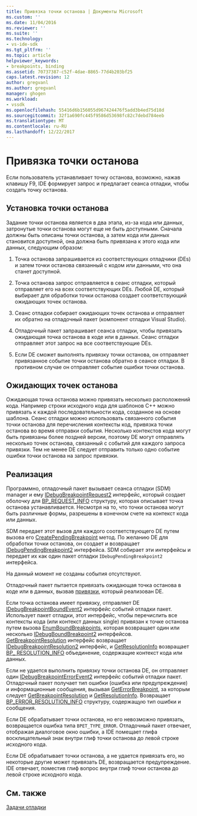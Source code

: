 ```yaml
---
title: Привязка точки останова | Документы Microsoft
ms.custom: ''
ms.date: 11/04/2016
ms.reviewer: ''
ms.suite: ''
ms.technology:
- vs-ide-sdk
ms.tgt_pltfrm: ''
ms.topic: article
helpviewer_keywords:
- breakpoints, binding
ms.assetid: 70737387-c52f-4dae-8865-77d4b203bf25
caps.latest.revision: 12
author: gregvanl
ms.author: gregvanl
manager: ghogen
ms.workload:
- vssdk
ms.openlocfilehash: 55416d6b156055d967424476f5add3b4ed75d18d
ms.sourcegitcommit: 32f1a690fc445f9586d53698fc82c7debd784eeb
ms.translationtype: MT
ms.contentlocale: ru-RU
ms.lasthandoff: 12/22/2017
---
```

# <a name="binding-breakpoints"></a>Привязка точки останова
Если пользователь устанавливает точку останова, возможно, нажав клавишу F9, IDE формирует запрос и предлагает сеанса отладки, чтобы создать точку останова.  
  
## <a name="setting-a-breakpoint"></a>Установка точки останова  
 Задание точки останова является в два этапа, из-за кода или данных, затронутые точки останова могут еще не быть доступными. Сначала должны быть описаны точки останова, а затем кода или данных становится доступной, она должна быть привязана к этого кода или данных, следующим образом:  
  
1.  Точка останова запрашивается из соответствующих отладчики (DEs) и затем точки останова связанный с кодом или данными, что она станет доступной.  
  
2.  Точка останова запрос отправляется в сеанс отладки, который отправляет его на всех соответствующих DEs. Любой DE, который выбирает для обработки точки останова создает соответствующий ожидающих точек останова.  
  
3.  Сеанс отладки собирает ожидающих точек останова и отправляет их обратно на отладочный пакет (компонент отладки Visual Studio).  
  
4.  Отладочный пакет запрашивает сеанса отладки, чтобы привязать ожидающая точка останова в коде или в данных. Сеанс отладки отправляет этот запрос на все соответствующие DEs.  
  
5.  Если DE сможет выполнять привязку точки останова, он отправляет привязанное событие точки останова обратно в сеансе отладки. В противном случае он отправляет событие ошибки точки останова.  
  
## <a name="pending-breakpoints"></a>Ожидающих точек останова  
 Ожидающая точка останова можно привязать несколько расположений кода. Например строки исходного кода для шаблонов C++ можно привязать к каждой последовательности кода, созданное на основе шаблона. Сеанс отладки можно использовать связанного события точки останова для перечисления контексты код, привязка точки останова во время отправки события. Несколько контекстов кода могут быть привязаны более поздней версии, поэтому DE могут отправлять несколько точек останова, связанный с событий для каждого запроса привязки. Тем не менее DE следует отправить только одно событие ошибки точки останова на запрос привязки.  
  
## <a name="implementation"></a>Реализация  
 Программно, отладочный пакет вызывает сеанса отладки (SDM) manager и ему [IDebugBreakpointRequest2](../../extensibility/debugger/reference/idebugbreakpointrequest2.md) интерфейс, который создает оболочку для [BP_REQUEST_INFO](../../extensibility/debugger/reference/bp-request-info.md) структуру, которая описывает точка останова устанавливается. Несмотря на то, что точки останова могут быть различные формы, разрешены в конечном счете на контекст кода или данных.  
  
 SDM передает этот вызов для каждого соответствующего DE путем вызова его [CreatePendingBreakpoint](../../extensibility/debugger/reference/idebugengine2-creatependingbreakpoint.md) метод. По желанию DE для обработки точки останова, он создает и возвращает [IDebugPendingBreakpoint2](../../extensibility/debugger/reference/idebugpendingbreakpoint2.md) интерфейса. SDM собирает эти интерфейсы и передает их как один пакет отладки `IDebugPendingBreakpoint2` интерфейса.  
  
 На данный момент не созданы события отсутствуют.  
  
 Отладочный пакет пытается привязать ожидающая точка останова в коде или в данных, вызвав [привязки](../../extensibility/debugger/reference/idebugpendingbreakpoint2-bind.md), который реализован DE.  
  
 Если точка останова имеет привязку, отправляет DE [IDebugBreakpointBoundEvent2](../../extensibility/debugger/reference/idebugbreakpointboundevent2.md) интерфейс событий отладки пакет. Использует пакет отладки, этот интерфейс, чтобы перечислить все контексты кода (или контекст данных single) привязан к точке останова путем вызова [EnumBoundBreakpoints](../../extensibility/debugger/reference/idebugbreakpointboundevent2-enumboundbreakpoints.md), которая возвращает один или несколько [IDebugBoundBreakpoint2](../../extensibility/debugger/reference/idebugboundbreakpoint2.md) интерфейсов. [GetBreakpointResolution](../../extensibility/debugger/reference/idebugboundbreakpoint2-getbreakpointresolution.md) интерфейс возвращает [IDebugBreakpointResolution2](../../extensibility/debugger/reference/idebugbreakpointresolution2.md) интерфейс, и [GetResolutionInfo](../../extensibility/debugger/reference/idebugbreakpointresolution2-getresolutioninfo.md) возвращает [BP_ RESOLUTION_INFO](../../extensibility/debugger/reference/bp-resolution-info.md) объединение, содержащие контекст кода или данных.  
  
 Если не удается выполнить привязку точки останова DE, он отправляет один [IDebugBreakpointErrorEvent2](../../extensibility/debugger/reference/idebugbreakpointerrorevent2.md) интерфейс событий отладки пакет. Отладочный пакет получает тип ошибки (ошибка или предупреждение) и информационные сообщения, вызывая [GetErrorBreakpoint](../../extensibility/debugger/reference/idebugbreakpointerrorevent2-geterrorbreakpoint.md), за которым следует [GetBreakpointResolution](../../extensibility/debugger/reference/idebugerrorbreakpoint2-getbreakpointresolution.md) и [ GetResolutionInfo](../../extensibility/debugger/reference/idebugerrorbreakpointresolution2-getresolutioninfo.md). Возвращает [BP_ERROR_RESOLUTION_INFO](../../extensibility/debugger/reference/bp-error-resolution-info.md) структуру, содержащую тип ошибки и сообщения.  
  
 Если DE обрабатывает точки останова, но его невозможно привязать, возвращается ошибка типа `BPET_TYPE_ERROR`. Отладочный пакет отвечает, отображая диалоговое окно ошибки, а IDE помещает глифа восклицательный знак внутри глиф точки останова до левой строке исходного кода.  
  
 Если DE обрабатывает точки останова, а не удается привязать его, но некоторые другие может привязать DE, возвращается предупреждение. IDE отвечает, поместив глиф вопрос внутри глиф точки останова до левой строке исходного кода.  
  
## <a name="see-also"></a>См. также  
 [Задачи отладки](../../extensibility/debugger/debugging-tasks.md)